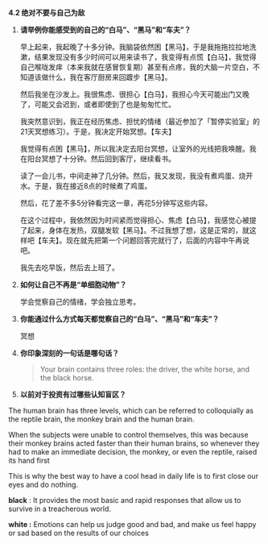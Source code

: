 **4.2 绝对不要与自己为敌**

1. **请举例你能感受到的自己的“白马”、“黑马”和“车夫”？**

   早上起来，我起晚了十多分钟。我脑袋依然困【黑马】，于是我拖拖拉拉地洗漱，结果发现没有多少时间可以用来读书了，我变得有点慌【白马】，我觉得自己喉咙发痒（本来我就在感冒恢复期）甚至有点疼，我的大脑一片空白，不知道该做什么，我在客厅厨房来回踱步【黑马】。

   然后我坐在沙发上。我很焦虑、很担心【白马】，我担心今天可能出门又晚了，可能又会迟到，或者即使到了也是匆匆忙忙。

   我突然意识到，我正在经历焦虑、担忧的情绪（最近参加了「暂停实验室」的21天冥想练习）。于是，我决定开始冥想。【车夫】

   我觉得有点困【黑马】，所以我决定去阳台冥想，让室外的光线把我唤醒。我在阳台冥想了十分钟。然后回到客厅，继续看书。

   读了一会儿书，中间走神了几分钟。然后，我又发现，我没有煮鸡蛋、烧开水。于是，我在接近8点的时候煮了鸡蛋。

   然后，花了差不多5分钟看完这一章，再花5分钟写这些内容。

   在这个过程中，我依然因为时间紧而觉得担心、焦虑【白马】，我感觉心被提了起来，身体在发热，双腿发软【黑马】。不过我想了想，这是正常的，就这样吧【车夫】。现在就先把第一个问题回答完就行了，后面的内容中午再说吧。

   我先去吃早饭，然后去上班了。

2. **如何让自己不再是“单细胞动物”？**

   学会觉察自己的情绪，学会独立思考。

3. **你能通过什么方式每天都觉察自己的“白马”、“黑马”和“车夫”？**

   冥想

4. **你印象深刻的⼀句话是哪句话？**

   > Your brain contains three roles: the driver, the white horse, and the black horse.

5. **以前对于投资有过哪些认知盲区？**

The human brain has three levels, which can be referred to colloquially as the reptile brain, the monkey brain and the human brain.

 When the subjects were unable to control themselves, this was because their monkey brains acted faster than their human brains, so whenever they had to make an immediate decision, the monkey, or even the reptile, raised its hand first

This is why the best way to have a cool head in daily life is to first close our eyes and do nothing.

**black** : It provides the most basic and rapid responses that allow us to survive in a treacherous world. 

**white  :** Emotions can help us judge good and bad, and make us feel happy or sad based on the results of our choices